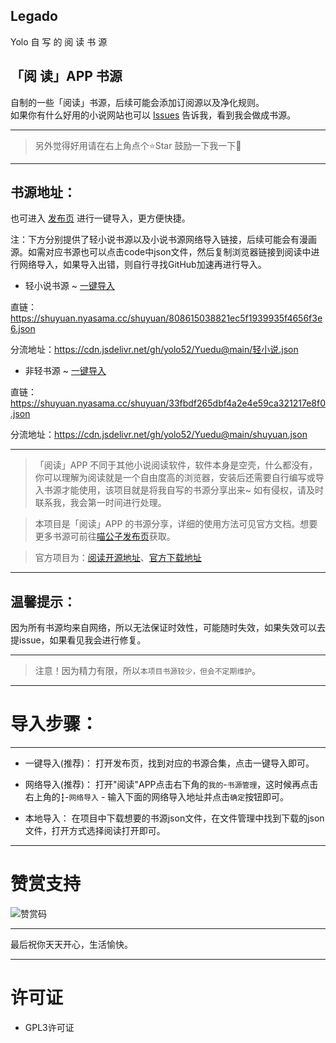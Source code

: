 ##  Legado
Yolo  自 写 的 阅 读 书 源

## 「阅 读」APP 书源
自制的一些「阅读」书源，后续可能会添加订阅源以及净化规则。  
如果你有什么好用的小说网站也可以 [Issues](https://github.com/yolo52/Legado/issues/new) 告诉我，看到我会做成书源。
****
> 另外觉得好用请在右上角点个⭐Star 鼓励一下我一下🥰
****

## 书源地址： 
也可进入 [发布页](https://yolo52.github.io/Yuedu/) 进行一键导入，更方便快捷。

注：下方分别提供了轻小说书源以及小说书源网络导入链接，后续可能会有漫画源。如需对应书源也可以点击code中json文件，然后复制浏览器链接到阅读中进行网络导入，如果导入出错，则自行寻找GitHub加速再进行导入。

- 轻小说书源 ~ [一键导入](legado://import/bookSource?src=https://shuyuan.nyasama.cc/shuyuan/808615038821ec5f1939935f4656f3e6.json)

直链：https://shuyuan.nyasama.cc/shuyuan/808615038821ec5f1939935f4656f3e6.json

分流地址：https://cdn.jsdelivr.net/gh/yolo52/Yuedu@main/轻小说.json

- 非轻书源 ~ [一键导入](legado://import/bookSource?src=https://shuyuan.nyasama.cc/shuyuan/33fbdf265dbf4a2e4e59ca321217e8f0.json)

直链：https://shuyuan.nyasama.cc/shuyuan/33fbdf265dbf4a2e4e59ca321217e8f0.json

分流地址：https://cdn.jsdelivr.net/gh/yolo52/Yuedu@main/shuyuan.json

****

>「阅读」APP 不同于其他小说阅读软件，软件本身是空壳，什么都没有，你可以理解为阅读就是一个自由度高的浏览器，安装后还需要自行编写或导入书源才能使用，该项目就是将我自写的书源分享出来~  如有侵权，请及时联系我，我会第一时间进行处理。

> 本项目是「阅读」APP 的书源分享，详细的使用方法可见官方文档。想要更多书源可前往[喵公子发布页](http://yuedu.miaogongzi.net/gx.html)获取。

> 官方项目为：[阅读开源地址](https://github.com/gedoor/legado)、[官方下载地址](https://github.com/gedoor/legado/releases)

****

## 温馨提示：

因为所有书源均来自网络，所以无法保证时效性，可能随时失效，如果失效可以去提issue，如果看见我会进行修复。

****
> 注意！因为精力有限，所以`本项目书源较少，但会不定期维护`。
****

# 导入步骤：

****
- 一键导入(推荐)：
打开发布页，找到对应的书源合集，点击一键导入即可。

- 网络导入(推荐)：
打开"阅读"APP点击右下角的`我的`-`书源管理`，这时候再点击右上角的`┇`-`网络导入` - 输入下面的网络导入地址并点击`确定`按钮即可。

- 本地导入：
在项目中下载想要的书源json文件，在文件管理中找到下载的json文件，打开方式选择阅读打开即可。
****
# 赞赏支持

![赞赏码](https://gitee.com/yolo-living/file/raw/master/mm_reward_qrcode_1731775771920.png)

****
最后祝你天天开心，生活愉快。
****

# 许可证 
- GPL3许可证
